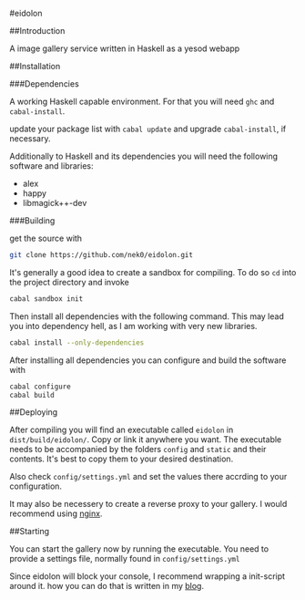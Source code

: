 #eidolon

##Introduction

A image gallery service written in Haskell as a yesod webapp

##Installation

###Dependencies

A working Haskell capable environment. For that you will need `ghc` and `cabal-install`.

update your package list with `cabal update` and upgrade `cabal-install`, if necessary.

Additionally to Haskell and its dependencies you will need the following software and libraries:

* alex
* happy
* libmagick++-dev

###Building

get the source with

```bash
git clone https://github.com/nek0/eidolon.git
```

It's generally a good idea to create a sandbox for compiling. To do so `cd` into the project directory and invoke

```bash
cabal sandbox init
```

Then install all dependencies with the following command. This may lead you into dependency hell, as I am working with very new libraries.

```bash
cabal install --only-dependencies
```

After installing all dependencies you can configure and build the software with

```bash
cabal configure
cabal build
```

##Deploying

After compiling you will find an executable called `eidolon` in `dist/build/eidolon/`. Copy or link it anywhere you want. The executable needs to be accompanied by the folders `config` and `static` and their contents. It's best to copy them to your desired destination.

Also check `config/settings.yml` and set the values there accrding to your configuration.

It may also be necessery to create a reverse proxy to your gallery. I would recommend using [nginx](http://nginx.org/).

##Starting

You can start the gallery now by running the executable. You need to provide a settings file, normally found in `config/settings.yml`

Since eidolon will block your console, I recommend wrapping a init-script around it. how you can do that is written in my [blog](http://nek0.eu/posts/2014-10-23-Daemonize-a-yesod-app.html).
